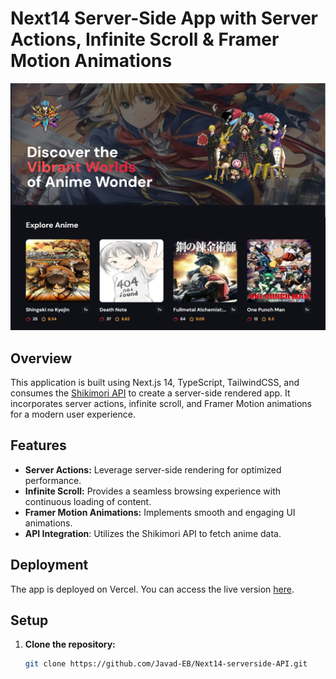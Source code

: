 # Next14 Server-Side App with Server Actions, Infinite Scroll & Framer Motion Animations

![App Screenshot](https://github.com/Javad-EB/Next14-serverside-API/blob/main/public/screenshot.png)

## Overview

This application is built using Next.js 14, TypeScript, TailwindCSS, and consumes the [Shikimori API](https://shikimori.one/api/doc/1.0/animes) to create a server-side rendered app. It incorporates server actions, infinite scroll, and Framer Motion animations for a modern user experience.

## Features

- **Server Actions:** Leverage server-side rendering for optimized performance.
- **Infinite Scroll:** Provides a seamless browsing experience with continuous loading of content.
- **Framer Motion Animations:** Implements smooth and engaging UI animations.
- **API Integration**: Utilizes the Shikimori API to fetch anime data.

## Deployment

The app is deployed on Vercel. You can access the live version [here](https://next14-serverside-api.vercel.app).

## Setup

1. **Clone the repository:**

   ```bash
   git clone https://github.com/Javad-EB/Next14-serverside-API.git

